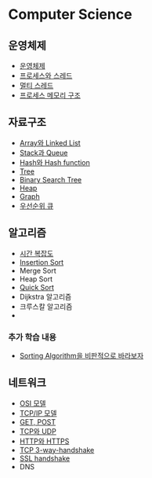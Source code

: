 # Computer Science

## 운영체제

- [운영체제](os/basics.md)
- [프로세스와 스레드](os/process-and-thread.md)
- [멀티 스레드](os/multithread.md)
- [프로세스 메모리 구조](os/process-memory.md)

## 자료구조

- [Array와 Linked List](data-structure/array-and-linkedlist.md)
- [Stack과 Queue](data-structure/stack-and-queue.md)
- [Hash와 Hash function](data-structures/hash-and-hash-function.md)
- [Tree](data-structure/tree.md)
- [Binary Search Tree](data-structure/binary-search-tree.md)
- [Heap](data-structure/heap.md)
- [Graph](data-structure/graph.md)
- [우선순위 큐](data-structure/priority-queue.md)

## 알고리즘

- [시간 복잡도](algorithms/time-complexity.md)
- [Insertion Sort](algorithms/insertion-sort.md)
- Merge Sort
- Heap Sort
- [Quick Sort](algorithms/quick-sort.md)
- Dijkstra 알고리즘
- 크루스칼 알고리즘
-

### 추가 학습 내용

- [Sorting Algorithm을 비판적으로 바라보자](https://asfirstalways.tistory.com/338)

## 네트워크

- [OSI 모델](network/osi-layer.md)
- [TCP/IP 모델](network/tcp-ip-layer.md)
- [GET, POST](network/http-get-post.md)
- [TCP와 UDP](network/tcp-udp.md)
- [HTTP와 HTTPS](network/http-and-https.md)
- [TCP 3-way-handshake](network/tcp-3way-handshake.md)
- [SSL handshake](network/ssl-handshake.md)
- DNS
